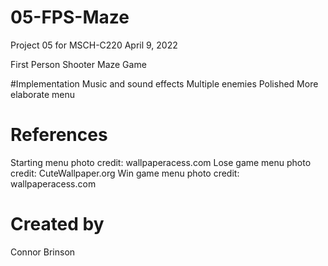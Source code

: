 # 05-FPS-Maze
Project 05 for MSCH-C220
April 9, 2022

First Person Shooter Maze Game

#Implementation
Music and sound effects
Multiple enemies
Polished
More elaborate menu

# References
Starting menu photo credit: wallpaperacess.com
Lose game menu photo credit: CuteWallpaper.org
Win game menu photo credit: wallpaperacess.com

# Created by
Connor Brinson
